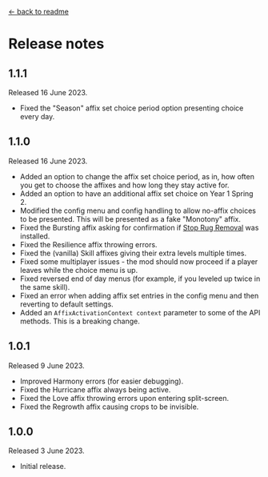 [← back to readme](README.md)

# Release notes

## 1.1.1
Released 16 June 2023.

* Fixed the "Season" affix set choice period option presenting choice every day.

## 1.1.0
Released 16 June 2023.

* Added an option to change the affix set choice period, as in, how often you get to choose the affixes and how long they stay active for.
* Added an option to have an additional affix set choice on Year 1 Spring 2.
* Modified the config menu and config handling to allow no-affix choices to be presented. This will be presented as a fake "Monotony" affix.
* Fixed the Bursting affix asking for confirmation if [Stop Rug Removal](https://www.nexusmods.com/stardewvalley/mods/10192) was installed.
* Fixed the Resilience affix throwing errors.
* Fixed the (vanilla) Skill affixes giving their extra levels multiple times.
* Fixed some multiplayer issues - the mod should now proceed if a player leaves while the choice menu is up.
* Fixed reversed end of day menus (for example, if you leveled up twice in the same skill).
* Fixed an error when adding affix set entries in the config menu and then reverting to default settings.
* Added an `AffixActivationContext context` parameter to some of the API methods. This is a breaking change.

## 1.0.1
Released 9 June 2023.

* Improved Harmony errors (for easier debugging).
* Fixed the Hurricane affix always being active.
* Fixed the Love affix throwing errors upon entering split-screen.
* Fixed the Regrowth affix causing crops to be invisible.

## 1.0.0
Released 3 June 2023.

* Initial release.